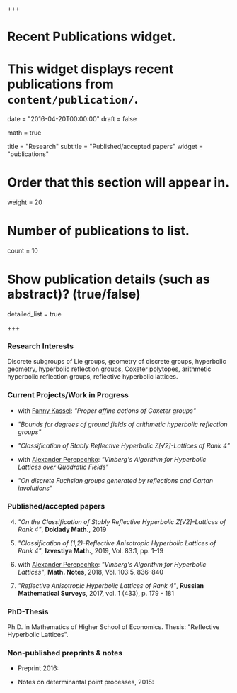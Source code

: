 +++
# Recent Publications widget.
# This widget displays recent publications from `content/publication/`.

date = "2016-04-20T00:00:00"
draft = false

math = true

title = "Research"
subtitle = "Published/accepted papers"
widget = "publications"

# Order that this section will appear in.
weight = 20

# Number of publications to list.
count = 10

# Show publication details (such as abstract)? (true/false)
detailed_list = true



+++

### Research Interests

Discrete subgroups of Lie groups, geometry of discrete groups, hyperbolic geometry, hyperbolic reflection groups, Coxeter polytopes, arithmetic hyperbolic reflection groups, reflective hyperbolic lattices.




### Current Projects/Work in Progress

- with [Fanny Kassel](http://www.ihes.fr/~/kassel/english.html): *"Proper affine actions of Coxeter groups"*

- *"Bounds for degrees of ground fields of arithmetic hyperbolic reflection groups"*

- *"Classification of Stably Reflective Hyperbolic Z[√2]-Lattices of Rank 4"*

- with [Alexander Perepechko](http://a.perep.ru/): *"Vinberg's Algorithm for Hyperbolic Lattices over Quadratic Fields"*

- *"On discrete Fuchsian groups generated by reflections and Cartan involutions"*



### Published/accepted papers

4. *"On the Classification of Stably Reflective Hyperbolic Z[√2]-Lattices of Rank 4"*, **Doklady Math.**, 2019

3. *"Classification of (1,2)-Reflective Anisotropic Hyperbolic Lattices of Rank 4"*, **Izvestiya Math.**, 2019, Vol. 83:1, pp. 1–19

2. with [Alexander Perepechko](http://a.perep.ru/): *"Vinberg's Algorithm for Hyperbolic Lattices"*, **Math. Notes**, 2018, Vol. 103:5, 836–840

1. *"Reflective Anisotropic Hyperbolic Lattices of Rank 4"*, **Russian Mathematical Surveys**, 2017, vol. 1 (433), p. 179 - 181

### PhD-Thesis

Ph.D. in Mathematics of Higher School of Economics.
Thesis: "Reflective Hyperbolic Lattices".


### Non-published preprints & notes

- Preprint 2016: 

- Notes on determinantal point processes, 2015: 


